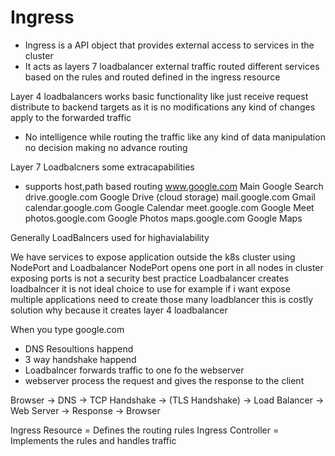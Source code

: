 # Ingress
- Ingress is a API object that provides external access to services in the cluster
- It acts as layers 7 loadbalancer external traffic routed different services based on the rules and routed defined in the ingress resource

Layer 4 loadbalancers works basic functionality like just receive request distribute to backend targets as it is no modifications any kind of changes apply to the forwarded traffic
- No intelligence while routing the traffic like any kind of data manipulation no decision making no advance routing 

Layer 7 Loadbalcners some extracapabilities
- supports host,path based routing
www.google.com	        Main Google Search
drive.google.com	    Google Drive (cloud storage)
mail.google.com	        Gmail
calendar.google.com	    Google Calendar
meet.google.com	        Google Meet
photos.google.com	    Google Photos
maps.google.com	        Google Maps

Generally LoadBalncers used for highavialability

We have services to expose application outside the k8s cluster using NodePort and Loadbalancer
NodePort opens one port in all nodes in cluster exposing ports is not a security best practice
Loadbalancer creates loadbalncer it is not ideal choice to use for example if i want expose multiple applications need to create those many loadblancer this is costly solution why because it creates layer 4 loadbalancer

When you type google.com
- DNS Resoultions happend
- 3 way handshake happend
- Loadbalncer forwards traffic to one fo the webserver
- webserver process the request and gives the response to the client

Browser → DNS → TCP Handshake → (TLS Handshake) → Load Balancer → Web Server → Response → Browser

Ingress Resource  = Defines the routing rules
Ingress Controller = Implements the rules and handles traffic



